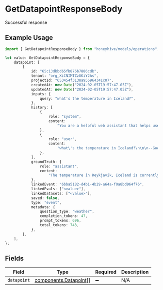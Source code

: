 # GetDatapointResponseBody

Successful response

## Example Usage

```typescript
import { GetDatapointResponseBody } from "honeyhive/models/operations";

let value: GetDatapointResponseBody = {
    datapoint: [
        {
            id: "65c13dbbd65fb876b7886cdb",
            tenant: "org_XiCNIMTZzUKiY2As",
            projectId: "653454f3138a956964341c07",
            createdAt: new Date("2024-02-05T19:57:47.05Z"),
            updatedAt: new Date("2024-02-05T19:57:47.05Z"),
            inputs: {
                query: "what's the temperature in Iceland?",
            },
            history: [
                {
                    role: "system",
                    content:
                        "You are a helpful web assistant that helps users answer questions about the world based on the information provided to you by Google's search API. Answer the questions as truthfully as you can. In case you are unsure about the correct answer, please respond with \"I apologize but I'm not sure.\"",
                },
                {
                    role: "user",
                    content:
                        'what\'s the temperature in Iceland?\n\n\n--Google search API results below:---\n\n"snippet":"2 Week Extended Forecast in Reykjavik, Iceland ; Feb 4, 29 / 20 °F · Snow showers early. Broken clouds. ; Feb 5, 27 / 16 °F · Light snow. Decreasing cloudiness.","snippet_highlighted_words":["Feb 4, 29 / 20 °F"]',
                },
            ],
            groundTruth: {
                role: "assistant",
                content:
                    "The temperature in Reykjavik, Iceland is currently around 5F or -15C. Please note that weather conditions can change rapidly, so it's best to check a reliable source for the most up-to-date information.",
            },
            linkedEvent: "6bba5182-d4b1-4b29-a64a-f0a8bd964f76",
            linkedEvals: ["<value>"],
            linkedDatasets: ["<value>"],
            saved: false,
            type: "event",
            metadata: {
                question_type: "weather",
                completion_tokens: 47,
                prompt_tokens: 696,
                total_tokens: 743,
            },
        },
    ],
};
```

## Fields

| Field                                                          | Type                                                           | Required                                                       | Description                                                    |
| -------------------------------------------------------------- | -------------------------------------------------------------- | -------------------------------------------------------------- | -------------------------------------------------------------- |
| `datapoint`                                                    | [components.Datapoint](../../models/components/datapoint.md)[] | :heavy_minus_sign:                                             | N/A                                                            |